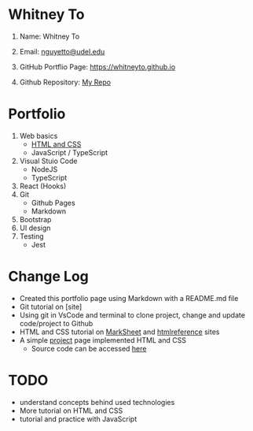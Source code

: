 # Whitney To
1. Name: Whitney To

2. Email: nguyetto@udel.edu

3. GitHub Portflio Page: https://whitneyto.github.io

4. Github Repository: [My Repo](https://github.com/Whitneyto/whitneyto.github.io.git)

# Portfolio
1. Web basics
    - [HTML and CSS](https://whitneyto.github.io/FirstProject)
    - JavaScript / TypeScript
2. Visual Stuio Code
    - NodeJS
    - TypeScript
3. React (Hooks)
4. Git
    - Github Pages
    - Markdown
5. Bootstrap
6. UI design
7. Testing
    - Jest

# Change Log
- Created this portfolio page using Markdown with a README.md file
- Git tutorial on [site]
- Using git in VsCode and terminal to clone project, change and update code/project to Github
- HTML and CSS tutorial on [MarkSheet](https://marksheet.io/html-text.html) and [htmlreference](https://htmlreference.io/element/a/) sites
- A simple [project](https://whitneyto.github.io/FirstProject) page implemented HTML and CSS
    - Source code can be accessed [here](https://github.com/Whitneyto/MyPage.github.io)

# TODO
- understand concepts behind used technologies
- More tutorial on HTML and CSS
- tutorial and practice with JavaScript
